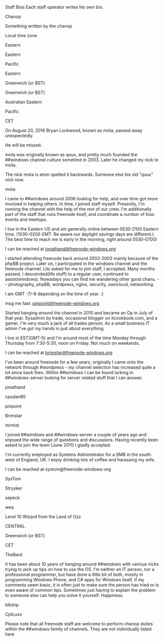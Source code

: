 Staff Bios
Each staff operator writes his own bio.

 Chanop

 

 Something written by the chanop

Local time zone

Eastern

Eastern

Pacific

Eastern

Greenwich (or BST)

Greenwich (or BST)

Australian Eastern

Pacific

 CET


On August 20, 2016 Bryan Lockwood, known as mota, passed away unexpectedly.

He will be missed.

mota was originally known as quux, and pretty much founded the ##windows channel culture sometime in 2003. Later he changed my nick to mota. 

The nick mota is atom spelled it backwards.  Someone else his old "quux" nick now.

mota


 I came to ##windows around 2006 looking for help, and over time got more involved in helping others. In time, I joined staff myself.  Presently, I'm running the channel with the help of the rest of our crew.  I'm additionally part of the staff that runs freenode itself, and coordinate a number of foss events and meetups.

I live in the Eastern US and am generally online between 0530-2100 Eastern time. (1030-0200 GMT. Be aware our daylight savings days are different.)  The best time to reach me is early in the morning, right around 0530-0700)

I can be reached at jonathand@freenode-windows.org

 

 I started attending freenode back around 2002-2003 mainly because of the phpBB project. Later on, I participated in the windows channel and the freenode channel. Lilo asked for me to join staff, I accepted. Many months passed, I descended(life stuff) to a regular user, continued to assist(windows).  Nowadays you can find me wandering other good chans. -- photography, phpBB, wordpress, nginx, security, owncloud, networking.

I am GMT -7/-8 depending on the time of year. :)

msg me fast: pinpoint@freenode-windows.org

 Started hanging around the channel in 2010 and became an Op in July of that year.  Sysadmin by trade, occasional blogger on itcookbook.com, and a gamer.  I'm very much a jack of all trades person.  As a small business IT admin I've got my hands in just about everything.

I live in EST(GMT-5) and I'm around most of the time Monday through Thursday from 7:30-5:30, noon on Friday.  Not much on weekends.  

I can be reached at brimstar@freenode-windows.org

 I've been around freenode for a few years, originally I came onto the network through #wordpress - my channel selection has increased quite a lot since back then.  Within ##windows I can be found lurking in ##windows-server looking for server related stuff that I can answer. 

jonathand


cpudan80


pinpoint


Brimstar


mrmist


I joined ##windows and ##windows-server a couple of years ago and enjoyed the wide range of questions and discussions. Having recently been asked to join the team (June 2011) I gladly accepted.

I'm currently employed as Systems Administrator for a SMB in the south-west of England, UK. I enjoy drinking lots of coffee and harassing my wife.

 

I can be reached at systom@freenode-windows-org

SysTom


Stryyker


sepeck


weq


 Level 10 Wizard from the Land of Ozz 

 CENTRAL 

 Greenwich (or BST)

 CET

TheBard

  It has been about 10 years of hanging around ##windows with various nicks trying to pick up tips on how to use the OS. I'm neither an IT person, nor a professional programmer, but have done a little bit of both, mostly in programming Windows Phone, and C# apps for Windows itself.  If my comments seem basic, it is often just to make sure the person has tried or is even aware of common tips.  Sometimes just having to explain the problem to someone else can help you solve it yourself.  Happiness.


blkshp


CptLuxx

Please note that all freenode staff are welcome to perform chanop duties within the ##windows family of channels. They are not individually listed here
